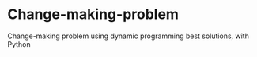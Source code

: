 # Change-making-problem
Change-making problem using dynamic programming best solutions, with Python
